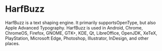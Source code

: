 # HarfBuzz

HarfBuzz is a text shaping engine. It primarily supportsOpenType, but also
Apple Advanced Typography. HarfBuzz is used in Android, Chrome,
ChromeOS, Firefox, GNOME, GTK+, KDE, Qt, LibreOffice, OpenJDK, XeTeX,
PlayStation, Microsoft Edge, Photoshop, Illustrator, InDesign,
and other places.
